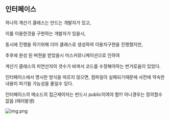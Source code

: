 ## 인터페이스
하나의 계산기 클래스는 만드는 개발자가 있고,

이를 이용한것을 구현하는 개발자가 있을시,

동시에 진행을 하기위해 더미 클래스로 생성하여 이용자구현을 진행했지만,

추후에 완성 된 버젼을 받았을시 미스커뮤니케이션으로 인하여

계산기 클래스의 피연산자의 갯수가 바껴서 코드를 수정해야하는 번거로움이 있었다.

인터페이스에서 명시한 방식을 따르지 않으면, 컴파일이 실패되기때문에
사전에 약속한 내용이 파기될 가능성을 줄일수 있다.

인터페이스의 메소드의 접근제어자는 반드시 public이여야 함!!! 아니경우는 정의할수없음 (에러발생)

![img.png](img.png)